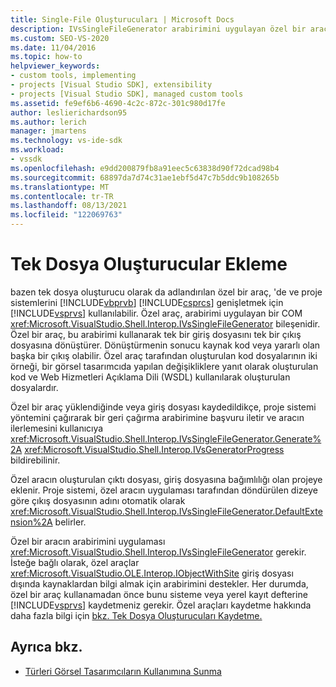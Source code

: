 ```yaml
---
title: Single-File Oluşturucuları | Microsoft Docs
description: IVsSingleFileGenerator arabirimini uygulayan özel bir araç kullanarak Visual Basic ve Visual C# proje sistemlerini Visual Studio.
ms.custom: SEO-VS-2020
ms.date: 11/04/2016
ms.topic: how-to
helpviewer_keywords:
- custom tools, implementing
- projects [Visual Studio SDK], extensibility
- projects [Visual Studio SDK], managed custom tools
ms.assetid: fe9ef6b6-4690-4c2c-872c-301c980d17fe
author: leslierichardson95
ms.author: lerich
manager: jmartens
ms.technology: vs-ide-sdk
ms.workload:
- vssdk
ms.openlocfilehash: e9dd200879fb8a91eec5c63838d90f72dcad98b4
ms.sourcegitcommit: 68897da7d74c31ae1ebf5d47c7b5ddc9b108265b
ms.translationtype: MT
ms.contentlocale: tr-TR
ms.lasthandoff: 08/13/2021
ms.locfileid: "122069763"
---
```

# <a name="implementing-single-file-generators"></a>Tek Dosya Oluşturucular Ekleme
bazen tek dosya oluşturucu olarak da adlandırılan özel bir araç, 'de ve proje sistemlerini [!INCLUDE[vbprvb](../../code-quality/includes/vbprvb_md.md)] [!INCLUDE[csprcs](../../data-tools/includes/csprcs_md.md)] genişletmek için [!INCLUDE[vsprvs](../../code-quality/includes/vsprvs_md.md)] kullanılabilir. Özel araç, arabirimi uygulayan bir COM <xref:Microsoft.VisualStudio.Shell.Interop.IVsSingleFileGenerator> bileşenidir. Özel bir araç, bu arabirimi kullanarak tek bir giriş dosyasını tek bir çıkış dosyasına dönüştürer. Dönüştürmenin sonucu kaynak kod veya yararlı olan başka bir çıkış olabilir. Özel araç tarafından oluşturulan kod dosyalarının iki örneği, bir görsel tasarımcıda yapılan değişikliklere yanıt olarak oluşturulan kod ve Web Hizmetleri Açıklama Dili (WSDL) kullanılarak oluşturulan dosyalardır.

 Özel bir araç yüklendiğinde veya giriş dosyası kaydedildikçe, proje sistemi yöntemini çağırarak bir geri çağırma arabirimine başvuru iletir ve aracın ilerlemesini kullanıcıya <xref:Microsoft.VisualStudio.Shell.Interop.IVsSingleFileGenerator.Generate%2A> <xref:Microsoft.VisualStudio.Shell.Interop.IVsGeneratorProgress> bildirebilinir.

 Özel aracın oluşturulan çıktı dosyası, giriş dosyasına bağımlılığı olan projeye eklenir. Proje sistemi, özel aracın uygulaması tarafından döndürülen dizeye göre çıkış dosyasının adını otomatik olarak <xref:Microsoft.VisualStudio.Shell.Interop.IVsSingleFileGenerator.DefaultExtension%2A> belirler.

 Özel bir aracın arabirimini uygulaması <xref:Microsoft.VisualStudio.Shell.Interop.IVsSingleFileGenerator> gerekir. İsteğe bağlı olarak, özel araçlar <xref:Microsoft.VisualStudio.OLE.Interop.IObjectWithSite> giriş dosyası dışında kaynaklardan bilgi almak için arabirimini destekler. Her durumda, özel bir araç kullanamadan önce bunu sisteme veya yerel kayıt defterine [!INCLUDE[vsprvs](../../code-quality/includes/vsprvs_md.md)] kaydetmeniz gerekir. Özel araçları kaydetme hakkında daha fazla bilgi için [bkz. Tek Dosya Oluşturucuları Kaydetme.](../../extensibility/internals/registering-single-file-generators.md)

## <a name="see-also"></a>Ayrıca bkz.
- [Türleri Görsel Tasarımcıların Kullanımına Sunma](../../extensibility/internals/exposing-types-to-visual-designers.md)
